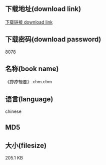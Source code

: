 ## 下载地址(download link)
[下载链接 download link](https://tutu365.netlify.app/?s=%E3%80%8A%E7%97%A7%E7%96%B9%E8%BE%91%E8%A6%81%E3%80%8B.chm)

## 下载密码(download password)
8078

## 名称(book name)
《痧疹辑要》.chm.chm

## 语言(language)
chinese

## MD5


## 大小(filesize)
205.1 KB
